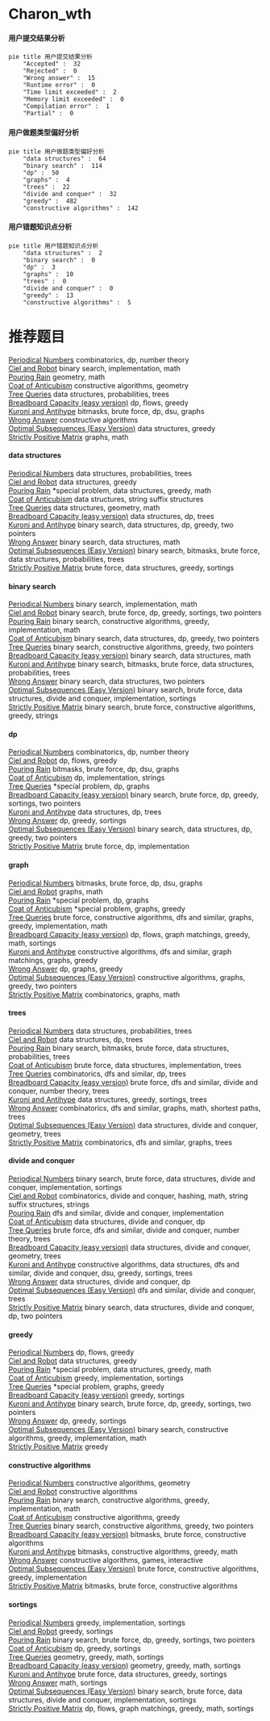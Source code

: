 # Charon_wth
<!-- tabs:start -->
#### **用户提交结果分析**

```mermaid
pie title 用户提交结果分析
    "Accepted" :  32
    "Rejected" :  0
    "Wrong answer" :  15
    "Runtime error" :  0
    "Time limit exceeded" :  2
    "Memory limit exceeded" :  0
    "Compilation error" :  1
    "Partial" :  0
```
#### **用户做题类型偏好分析**

```mermaid
pie title 用户做题类型偏好分析
    "data structures" :  64
    "binary search" :  114
    "dp" :  50
    "graphs" :  4
    "trees" :  22
    "divide and conquer" :  32
    "greedy" :  482
    "constructive algorithms" :  142
```
#### **用户错题知识点分析**

```mermaid
pie title 用户错题知识点分析
    "data structures" :  2
    "binary search" :  0
    "dp" :  3
    "graphs" :  10
    "trees" :  0
    "divide and conquer" :  0
    "greedy" :  13
    "constructive algorithms" :  5
```
<!-- tabs:end -->
# 推荐题目
[Periodical Numbers](http://codeforces.com/problemset/problem/215/E)		combinatorics,
                        dp,
                        number theory		  
[Ciel and Robot](http://codeforces.com/problemset/problem/321/A)		binary search,
                        implementation,
                        math		  
[Pouring Rain](http://codeforces.com/problemset/problem/667/A)		geometry,
                        math		  
[Coat of Anticubism](http://codeforces.com/problemset/problem/667/B)		constructive algorithms,
                        geometry		  
[Tree Queries](http://codeforces.com/problemset/problem/1254/D)		data structures,
                        probabilities,
                        trees		  
[Breadboard Capacity (easy version)](http://codeforces.com/problemset/problem/1368/H1)		dp,
                        flows,
                        greedy		  
[Kuroni and Antihype](http://codeforces.com/problemset/problem/1305/G)		bitmasks,
                        brute force,
                        dp,
                        dsu,
                        graphs		  
[Wrong Answer](http://codeforces.com/problemset/problem/1129/B)		constructive algorithms		  
[Optimal Subsequences (Easy Version)](http://codeforces.com/problemset/problem/1227/D1)		data structures,
                        greedy		  
[Strictly Positive Matrix](https://codeforces.com/contest/403/problem/C)		graphs,
                        math		  
<!-- tabs:start -->
#### **data structures**
[Periodical Numbers](http://codeforces.com/problemset/problem/1254/D)		data structures,
                        probabilities,
                        trees		  
[Ciel and Robot](http://codeforces.com/problemset/problem/1227/D1)		data structures,
                        greedy		  
[Pouring Rain](http://codeforces.com/problemset/problem/1346/F)		*special problem,
                        data structures,
                        greedy,
                        math		  
[Coat of Anticubism](http://codeforces.com/problemset/problem/666/E)		data structures,
                        string suffix structures		  
[Tree Queries](https://codeforces.com/contest/651/problem/C)		data structures,
                        geometry,
                        math		  
[Breadboard Capacity (easy version)](http://codeforces.com/problemset/problem/1039/D)		data structures,
                        dp,
                        trees		  
[Kuroni and Antihype](http://codeforces.com/problemset/problem/1492/C)		binary search,
                        data structures,
                        dp,
                        greedy,
                        two pointers		  
[Wrong Answer](http://codeforces.com/problemset/problem/1490/G)		binary search,
                        data structures,
                        math		  
[Optimal Subsequences (Easy Version)](http://codeforces.com/problemset/problem/1479/D)		binary search,
                        bitmasks,
                        brute force,
                        data structures,
                        probabilities,
                        trees		  
[Strictly Positive Matrix](http://codeforces.com/problemset/problem/1497/A)		brute force,
                        data structures,
                        greedy,
                        sortings		  
#### **binary search**
[Periodical Numbers](http://codeforces.com/problemset/problem/321/A)		binary search,
                        implementation,
                        math		  
[Ciel and Robot](https://codeforces.com/contest/614/problem/D)		binary search,
                        brute force,
                        dp,
                        greedy,
                        sortings,
                        two pointers		  
[Pouring Rain](http://codeforces.com/problemset/problem/1348/D)		binary search,
                        constructive algorithms,
                        greedy,
                        implementation,
                        math		  
[Coat of Anticubism](http://codeforces.com/problemset/problem/1492/C)		binary search,
                        data structures,
                        dp,
                        greedy,
                        two pointers		  
[Tree Queries](http://codeforces.com/problemset/problem/1463/D)		binary search,
                        constructive algorithms,
                        greedy,
                        two pointers		  
[Breadboard Capacity (easy version)](http://codeforces.com/problemset/problem/1490/G)		binary search,
                        data structures,
                        math		  
[Kuroni and Antihype](http://codeforces.com/problemset/problem/1479/D)		binary search,
                        bitmasks,
                        brute force,
                        data structures,
                        probabilities,
                        trees		  
[Wrong Answer](http://codeforces.com/problemset/problem/1436/E)		binary search,
                        data structures,
                        two pointers		  
[Optimal Subsequences (Easy Version)](http://codeforces.com/problemset/problem/1461/D)		binary search,
                        brute force,
                        data structures,
                        divide and conquer,
                        implementation,
                        sortings		  
[Strictly Positive Matrix](http://codeforces.com/problemset/problem/1493/C)		binary search,
                        brute force,
                        constructive algorithms,
                        greedy,
                        strings		  
#### **dp**
[Periodical Numbers](http://codeforces.com/problemset/problem/215/E)		combinatorics,
                        dp,
                        number theory		  
[Ciel and Robot](http://codeforces.com/problemset/problem/1368/H1)		dp,
                        flows,
                        greedy		  
[Pouring Rain](http://codeforces.com/problemset/problem/1305/G)		bitmasks,
                        brute force,
                        dp,
                        dsu,
                        graphs		  
[Coat of Anticubism](https://codeforces.com/contest/667/problem/C)		dp,
                        implementation,
                        strings		  
[Tree Queries](http://codeforces.com/problemset/problem/1346/E)		*special problem,
                        dp,
                        graphs		  
[Breadboard Capacity (easy version)](https://codeforces.com/contest/614/problem/D)		binary search,
                        brute force,
                        dp,
                        greedy,
                        sortings,
                        two pointers		  
[Kuroni and Antihype](http://codeforces.com/problemset/problem/1039/D)		data structures,
                        dp,
                        trees		  
[Wrong Answer](http://codeforces.com/problemset/problem/1286/A)		dp,
                        greedy,
                        sortings		  
[Optimal Subsequences (Easy Version)](http://codeforces.com/problemset/problem/1492/C)		binary search,
                        data structures,
                        dp,
                        greedy,
                        two pointers		  
[Strictly Positive Matrix](https://codeforces.com/contest/1457/problem/C)		brute force,
                        dp,
                        implementation		  
#### **graph**
[Periodical Numbers](http://codeforces.com/problemset/problem/1305/G)		bitmasks,
                        brute force,
                        dp,
                        dsu,
                        graphs		  
[Ciel and Robot](https://codeforces.com/contest/403/problem/C)		graphs,
                        math		  
[Pouring Rain](http://codeforces.com/problemset/problem/1346/E)		*special problem,
                        dp,
                        graphs		  
[Coat of Anticubism](http://codeforces.com/problemset/problem/1346/D)		*special problem,
                        graphs,
                        greedy		  
[Tree Queries](http://codeforces.com/problemset/problem/1487/C)		brute force,
                        constructive algorithms,
                        dfs and similar,
                        graphs,
                        greedy,
                        implementation,
                        math		  
[Breadboard Capacity (easy version)](http://codeforces.com/problemset/problem/1437/C)		dp,
                        flows,
                        graph matchings,
                        greedy,
                        math,
                        sortings		  
[Kuroni and Antihype](http://codeforces.com/problemset/problem/1470/D)		constructive algorithms,
                        dfs and similar,
                        graph matchings,
                        graphs,
                        greedy		  
[Wrong Answer](http://codeforces.com/problemset/problem/1476/C)		dp,
                        graphs,
                        greedy		  
[Optimal Subsequences (Easy Version)](http://codeforces.com/problemset/problem/1304/D)		constructive algorithms,
                        graphs,
                        greedy,
                        two pointers		  
[Strictly Positive Matrix](http://codeforces.com/problemset/problem/1475/C)		combinatorics,
                        graphs,
                        math		  
#### **trees**
[Periodical Numbers](http://codeforces.com/problemset/problem/1254/D)		data structures,
                        probabilities,
                        trees		  
[Ciel and Robot](http://codeforces.com/problemset/problem/1039/D)		data structures,
                        dp,
                        trees		  
[Pouring Rain](http://codeforces.com/problemset/problem/1479/D)		binary search,
                        bitmasks,
                        brute force,
                        data structures,
                        probabilities,
                        trees		  
[Coat of Anticubism](http://codeforces.com/problemset/problem/1511/C)		brute force,
                        data structures,
                        implementation,
                        trees		  
[Tree Queries](http://codeforces.com/problemset/problem/1499/F)		combinatorics,
                        dfs and similar,
                        dp,
                        trees		  
[Breadboard Capacity (easy version)](http://codeforces.com/problemset/problem/1491/E)		brute force,
                        dfs and similar,
                        divide and conquer,
                        number theory,
                        trees		  
[Kuroni and Antihype](http://codeforces.com/problemset/problem/1466/D)		data structures,
                        greedy,
                        sortings,
                        trees		  
[Wrong Answer](http://codeforces.com/problemset/problem/1495/D)		combinatorics,
                        dfs and similar,
                        graphs,
                        math,
                        shortest paths,
                        trees		  
[Optimal Subsequences (Easy Version)](http://codeforces.com/problemset/problem/1303/G)		data structures,
                        divide and conquer,
                        geometry,
                        trees		  
[Strictly Positive Matrix](http://codeforces.com/problemset/problem/1454/E)		combinatorics,
                        dfs and similar,
                        graphs,
                        trees		  
#### **divide and conquer**
[Periodical Numbers](http://codeforces.com/problemset/problem/1461/D)		binary search,
                        brute force,
                        data structures,
                        divide and conquer,
                        implementation,
                        sortings		  
[Ciel and Robot](http://codeforces.com/problemset/problem/1466/G)		combinatorics,
                        divide and conquer,
                        hashing,
                        math,
                        string suffix structures,
                        strings		  
[Pouring Rain](http://codeforces.com/problemset/problem/1490/D)		dfs and similar,
                        divide and conquer,
                        implementation		  
[Coat of Anticubism](https://codeforces.com/contest/1483/problem/C)		data structures,
                        divide and conquer,
                        dp		  
[Tree Queries](http://codeforces.com/problemset/problem/1491/E)		brute force,
                        dfs and similar,
                        divide and conquer,
                        number theory,
                        trees		  
[Breadboard Capacity (easy version)](http://codeforces.com/problemset/problem/1303/G)		data structures,
                        divide and conquer,
                        geometry,
                        trees		  
[Kuroni and Antihype](http://codeforces.com/problemset/problem/1494/D)		constructive algorithms,
                        data structures,
                        dfs and similar,
                        divide and conquer,
                        dsu,
                        greedy,
                        sortings,
                        trees		  
[Wrong Answer](http://codeforces.com/problemset/problem/1482/E)		data structures,
                        divide and conquer,
                        dp		  
[Optimal Subsequences (Easy Version)](http://codeforces.com/problemset/problem/566/C)		dfs and similar,
                        divide and conquer,
                        trees		  
[Strictly Positive Matrix](http://codeforces.com/problemset/problem/1428/F)		binary search,
                        data structures,
                        divide and conquer,
                        dp,
                        two pointers		  
#### **greedy**
[Periodical Numbers](http://codeforces.com/problemset/problem/1368/H1)		dp,
                        flows,
                        greedy		  
[Ciel and Robot](http://codeforces.com/problemset/problem/1227/D1)		data structures,
                        greedy		  
[Pouring Rain](http://codeforces.com/problemset/problem/1346/F)		*special problem,
                        data structures,
                        greedy,
                        math		  
[Coat of Anticubism](http://codeforces.com/problemset/problem/489/A)		greedy,
                        implementation,
                        sortings		  
[Tree Queries](http://codeforces.com/problemset/problem/1346/D)		*special problem,
                        graphs,
                        greedy		  
[Breadboard Capacity (easy version)](http://codeforces.com/problemset/problem/651/B)		greedy,
                        sortings		  
[Kuroni and Antihype](https://codeforces.com/contest/614/problem/D)		binary search,
                        brute force,
                        dp,
                        greedy,
                        sortings,
                        two pointers		  
[Wrong Answer](http://codeforces.com/problemset/problem/1286/A)		dp,
                        greedy,
                        sortings		  
[Optimal Subsequences (Easy Version)](http://codeforces.com/problemset/problem/1348/D)		binary search,
                        constructive algorithms,
                        greedy,
                        implementation,
                        math		  
[Strictly Positive Matrix](http://codeforces.com/problemset/problem/1256/D)		greedy		  
#### **constructive algorithms**
[Periodical Numbers](http://codeforces.com/problemset/problem/667/B)		constructive algorithms,
                        geometry		  
[Ciel and Robot](http://codeforces.com/problemset/problem/1129/B)		constructive algorithms		  
[Pouring Rain](http://codeforces.com/problemset/problem/1348/D)		binary search,
                        constructive algorithms,
                        greedy,
                        implementation,
                        math		  
[Coat of Anticubism](http://codeforces.com/problemset/problem/1493/A)		constructive algorithms,
                        greedy		  
[Tree Queries](http://codeforces.com/problemset/problem/1463/D)		binary search,
                        constructive algorithms,
                        greedy,
                        two pointers		  
[Breadboard Capacity (easy version)](https://codeforces.com/contest/1456/problem/B)		bitmasks,
                        brute force,
                        constructive algorithms		  
[Kuroni and Antihype](http://codeforces.com/problemset/problem/1492/D)		bitmasks,
                        constructive algorithms,
                        greedy,
                        math		  
[Wrong Answer](https://codeforces.com/contest/1504/problem/D)		constructive algorithms,
                        games,
                        interactive		  
[Optimal Subsequences (Easy Version)](https://codeforces.com/contest/1483/problem/A)		brute force,
                        constructive algorithms,
                        greedy,
                        implementation		  
[Strictly Positive Matrix](https://codeforces.com/contest/1457/problem/D)		bitmasks,
                        brute force,
                        constructive algorithms		  
#### **sortings**
[Periodical Numbers](http://codeforces.com/problemset/problem/489/A)		greedy,
                        implementation,
                        sortings		  
[Ciel and Robot](http://codeforces.com/problemset/problem/651/B)		greedy,
                        sortings		  
[Pouring Rain](https://codeforces.com/contest/614/problem/D)		binary search,
                        brute force,
                        dp,
                        greedy,
                        sortings,
                        two pointers		  
[Coat of Anticubism](http://codeforces.com/problemset/problem/1286/A)		dp,
                        greedy,
                        sortings		  
[Tree Queries](https://codeforces.com/contest/1496/problem/C)		geometry,
                        greedy,
                        math,
                        sortings		  
[Breadboard Capacity (easy version)](http://codeforces.com/problemset/problem/1495/A)		geometry,
                        greedy,
                        math,
                        sortings		  
[Kuroni and Antihype](http://codeforces.com/problemset/problem/1497/A)		brute force,
                        data structures,
                        greedy,
                        sortings		  
[Wrong Answer](http://codeforces.com/problemset/problem/1427/A)		math,
                        sortings		  
[Optimal Subsequences (Easy Version)](http://codeforces.com/problemset/problem/1461/D)		binary search,
                        brute force,
                        data structures,
                        divide and conquer,
                        implementation,
                        sortings		  
[Strictly Positive Matrix](http://codeforces.com/problemset/problem/1437/C)		dp,
                        flows,
                        graph matchings,
                        greedy,
                        math,
                        sortings		  
<!-- tabs:end -->
